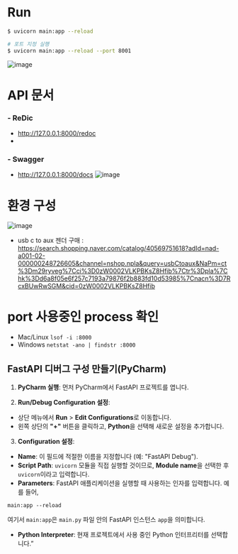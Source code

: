 # Run
```bash
$ uvicorn main:app --reload

# 포트 지정 실행
$ uvicorn main:app --reload --port 8001   
```
  ![image](https://github.com/user-attachments/assets/01a7dde4-28ea-4d24-906d-92815c7efbc5)

# API 문서
### - ReDic
* http://127.0.0.1:8000/redoc
* 
### - Swagger
* http://127.0.0.1:8000/docs
![image](https://github.com/user-attachments/assets/bdcc14fc-3de3-40d9-ae92-a31857bc30b0)

# 환경 구성
![image](https://github.com/user-attachments/assets/7a7d2b95-0e8d-4137-9768-30f80e7b2f62)
- usb c to aux 젠더 구매 : https://search.shopping.naver.com/catalog/40569751618?adId=nad-a001-02-000000248726605&channel=nshop.npla&query=usbCtoaux&NaPm=ct%3Dm29ryveg%7Cci%3D0zW0002VLKPBKsZ8Hfib%7Ctr%3Dpla%7Chk%3Dd6a8f05e6f257c7193a79876f2b883fd10d53985%7Cnacn%3D7RcxBUwRwSGM&cid=0zW0002VLKPBKsZ8Hfib

# port 사용중인 process 확인 
- Mac/Linux ```lsof -i :8000```
- Windows  ```netstat -ano | findstr :8000```


## FastAPI 디버그 구성 만들기(PyCharm)
1. **PyCharm 실행**: 먼저 PyCharm에서 FastAPI 프로젝트를 엽니다. 

2. **Run/Debug Configuration 설정**: 
* 상단 메뉴에서 **Run** > **Edit Configurations**로 이동합니다. 
* 왼쪽 상단의 **"+"** 버튼을 클릭하고, **Python**을 선택해 새로운 설정을 추가합니다. 
3. **Configuration 설정**:
* **Name**: 이 필드에 적절한 이름을 지정합니다 (예: "FastAPI Debug"). 
* **Script Path**: `uvicorn` 모듈을 직접 실행할 것이므로, **Module name**을 선택한 후 `uvicorn`이라고 입력합니다. 
* **Parameters**: FastAPI 애플리케이션을 실행할 때 사용하는 인자를 입력합니다. 예를 들어,

```
main:app --reload
````
여기서 `main:app`은 `main.py` 파일 안의 FastAPI 인스턴스 `app`을 의미합니다. 

* **Python Interpreter**: 현재 프로젝트에서 사용 중인 Python 인터프리터를 선택합니다.”


